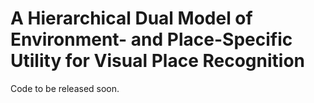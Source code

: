 # A Hierarchical Dual Model of Environment- and Place-Specific Utility for Visual Place Recognition
Code to be released soon.
